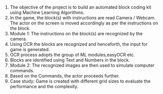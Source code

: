 1.	The objective of the project is to build an automated block coding kit using Machine Learning Algorithms.
2.	In the game, the block(s) with instructions are read Camera / Webcam. The actor on the screen is moved accordingly as per the instructions on the block.
3.	Module 1:  The instructions on the block(s) are recognized by the camera. 
4.	Using OCR the blocks are recognized and henceforth, the input for game is generated. 
5.	OCR process adopts the group of ML modules,easyOCR etc. 
6.	Blocks are identified using Text and Numbers in the block.
7.	Module 2: The recognized images are then used to simulate computer commands. 
8.	Based on the Commands, the actor proceeds further.
9.	Case study: Game is created with different grid sizes to evaluate the performance and the complexity.
